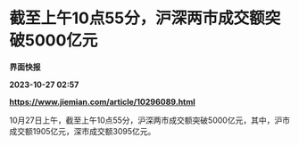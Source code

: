 # 截至上午10点55分，沪深两市成交额突破5000亿元
**界面快报**

**2023-10-27 02:57**

**https://www.jiemian.com/article/10296089.html**

10月27日上午，截至上午10点55分，沪深两市成交额突破5000亿元，其中，沪市成交额1905亿元，深市成交额3095亿元。